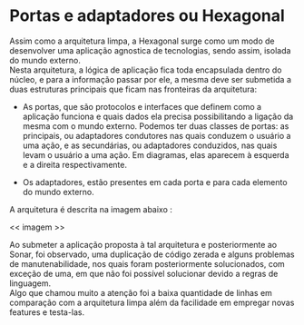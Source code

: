 # Portas e adaptadores ou Hexagonal

Assim como a arquitetura limpa, a Hexagonal surge como um modo de desenvolver uma aplicação agnostica de tecnologias, sendo assim, isolada do mundo externo. </br>
Nesta arquitetura, a lógica de aplicação fica toda encapsulada dentro do núcleo, e para a informação passar por ele, a mesma deve ser submetida a duas estruturas principais que ficam nas fronteiras da arquitetura:

- As portas, que são protocolos e interfaces que definem como a aplicação funciona e quais dados ela precisa possibilitando a ligação da mesma com o mundo externo. Podemos ter duas classes de portas: as principais, ou adaptadores condutores nas quais conduzem o usuário a uma ação, e as secundárias, ou adaptadores conduzidos, nas quais levam o usuário a uma ação. Em diagramas, elas aparecem à esquerda e a direita respectivamente.</br>
 
- Os adaptadores, estão presentes em cada porta e para cada elemento do mundo externo.</br>
 
A arquitetura é descrita na imagem abaixo :

<< imagem >>

Ao submeter a aplicação proposta à tal arquitetura e posteriormente ao Sonar, foi observado, uma duplicação de código zerada e alguns problemas de manutenabilidade, nos quais foram posteriormente solucionados, com exceção de uma, em que não foi possível solucionar devido a regras de linguagem.</br>
Algo que chamou muito a atenção foi a baixa quantidade de linhas em comparação com a arquitetura limpa além da facilidade em empregar novas features e testa-las. 
